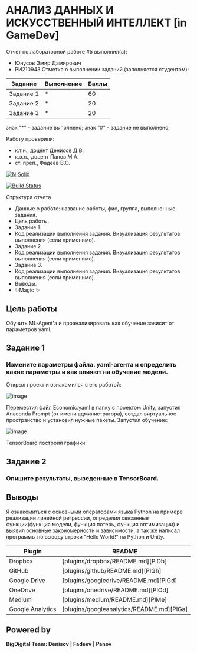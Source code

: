 # АНАЛИЗ ДАННЫХ И ИСКУССТВЕННЫЙ ИНТЕЛЛЕКТ [in GameDev]
Отчет по лабораторной работе #5 выполнил(а):
- Юнусов Эмир Дамирович
- РИ210943
Отметка о выполнении заданий (заполняется студентом):

| Задание | Выполнение | Баллы |
| ------ | ------ | ------ |
| Задание 1 | * | 60 |
| Задание 2 | * | 20 |
| Задание 3 | * | 20 |

знак "*" - задание выполнено; знак "#" - задание не выполнено;

Работу проверили:
- к.т.н., доцент Денисов Д.В.
- к.э.н., доцент Панов М.А.
- ст. преп., Фадеев В.О.

[![N|Solid](https://cldup.com/dTxpPi9lDf.thumb.png)](https://nodesource.com/products/nsolid)

[![Build Status](https://travis-ci.org/joemccann/dillinger.svg?branch=master)](https://travis-ci.org/joemccann/dillinger)

Структура отчета

- Данные о работе: название работы, фио, группа, выполненные задания.
- Цель работы.
- Задание 1.
- Код реализации выполнения задания. Визуализация результатов выполнения (если применимо).
- Задание 2.
- Код реализации выполнения задания. Визуализация результатов выполнения (если применимо).
- Задание 3.
- Код реализации выполнения задания. Визуализация результатов выполнения (если применимо).
- Выводы.
- ✨Magic ✨

## Цель работы
Обучить ML-Agent'а и проанализировать как обучение зависит от параметров yaml.

## Задание 1
### Измените параметры файла. yaml-агента и определить какие параметры и как влияют на обучение модели.

Открыл проект и ознакомился с его работой:

![image](https://user-images.githubusercontent.com/114414329/207859536-06c0b360-9edb-40ab-b658-16022fccb694.png)

Переместил файл Economic.yaml в папку с проектом Unity, запустил Anaconda Prompt (от имени администратора), создал виртуальное пространство и установил нужные пакеты.
Запустил обучение:

![image](https://user-images.githubusercontent.com/114414329/207873672-039e26d1-42e2-4baf-a484-52f18e1cf10c.png)

TensorBoard построил графики:


## Задание 2
### Опишите результаты, выведенные в TensorBoard. 


## Выводы

Я ознакомиться с основными операторами языка Python на примере реализации линейной регрессии, определил связанные функции(функция модели, функция потерь, функция оптимизации) и выявил основные закономерности и зависимости, а так же написал программы по выводу строки "Hello World!" на Python и Unity.

| Plugin | README |
| ------ | ------ |
| Dropbox | [plugins/dropbox/README.md][PlDb] |
| GitHub | [plugins/github/README.md][PlGh] |
| Google Drive | [plugins/googledrive/README.md][PlGd] |
| OneDrive | [plugins/onedrive/README.md][PlOd] |
| Medium | [plugins/medium/README.md][PlMe] |
| Google Analytics | [plugins/googleanalytics/README.md][PlGa] |

## Powered by

**BigDigital Team: Denisov | Fadeev | Panov**
